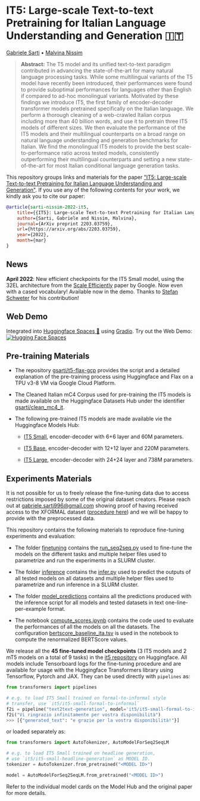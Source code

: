 # IT5: Large-scale Text-to-text Pretraining for Italian Language Understanding and Generation 🇮🇹

[Gabriele Sarti](https://gsarti.com) • [Malvina Nissim](https://malvinanissim.github.io/)

> **Abstract:** The T5 model and its unified text-to-text paradigm contributed in advancing the state-of-the-art for many natural language processing tasks. While some multilingual variants of the T5 model have recently been introduced, their performances were found to provide suboptimal performances for languages other than English if compared to ad-hoc monolingual variants. Motivated by these findings we introduce IT5, the first family of encoder-decoder transformer models pretrained specifically on the Italian language. We perform a thorough cleaning of a web-crawled Italian corpus including more than 40 billion words, and use it to pretrain three IT5 models of different sizes. We then evaluate the performance of the IT5 models and their multilingual counterparts on a broad range on natural language understanding and generation benchmarks for Italian. We find the monolingual IT5 models to provide the best scale-to-performance ratio across tested models, consistently outperforming their multilingual counterparts and setting a new state-of-the-art for most Italian conditional language generation tasks.

This repository groups links and materials for the paper ["IT5: Large-scale Text-to-text Pretraining for Italian Language Understanding and Generation"](https://arxiv.org/abs/2203.03759). If you use any of the following contents for your work, we kindly ask you to cite our paper:

```bibtex
@article{sarti-nissim-2022-it5,
    title={{IT5}: Large-scale Text-to-text Pretraining for Italian Language Understanding and Generation},
    author={Sarti, Gabriele and Nissim, Malvina},
    journal={ArXiv preprint 2203.03759},
    url={https://arxiv.org/abs/2203.03759},
    year={2022},
	month={mar}
}
```

## News

**April 2022**: New efficient checkpoints for the IT5 Small model, using the 32EL architecture from the [Scale Efficiently](https://arxiv.org/abs/2109.10686) paper by Google. Now even with a cased vocabulary! Available now in the demo. Thanks to [Stefan Schweter](https://github.com/stefan-it) for his contribution!


## Web Demo

Integrated into [Huggingface Spaces 🤗](https://huggingface.co/spaces) using [Gradio](https://github.com/gradio-app/gradio). Try out the Web Demo: [![Hugging Face Spaces](https://img.shields.io/badge/%F0%9F%A4%97%20Hugging%20Face-Spaces-blue)](https://huggingface.co/spaces/it5/it5-demo)

## Pre-training Materials

- The repository [gsarti/t5-flax-gcp](https://github.com/gsarti/t5-flax-gcp) provides the script and a detailed explanation of the pre-training process using Huggingface and Flax on a TPU v3-8 VM via Google Cloud Platform.

- The Cleaned Italian mC4 Corpus used for pre-training the IT5 models is made available on the Huggingface Datasets Hub under the identifier [gsarti/clean_mc4_it](https://huggingface.co/datasets/gsarti/clean_mc4_it).

- The following pre-trained IT5 models are made available vie the Huggingface Models Hub:

    - [IT5 Small](https://huggingface.co/gsarti/it5-small), encoder-decoder with 6+6 layer and 60M parameters.

    - [IT5 Base](https://huggingface.co/gsarti/it5-base), encoder-decoder with 12+12 layer and 220M parameters.

    - [IT5 Large](https://huggingface.co/gsarti/it5-large), encoder-decoder with 24+24 layer and 738M parameters.

## Experiments Materials

It is not possible for us to freely release the fine-tuning data due to access restrictions imposed by some of the original dataset creators. Please reach out at [gabriele.sarti996@gmail.com](mailto:gabriele.sarti996@gmail.com) showing proof of having received access to the XFORMAL dataset ([procedure here](https://github.com/Elbria/xformal-FoST)) and we will be happy to provide with the preprocessed data.

This repository contains the following materials to reproduce fine-tuning experiments and evaluation:

- The folder [finetuning](finetuning) contains the [run_seq2seq.py](finetuning/run_seq2seq.py) used to fine-tune the models on the different tasks and multiple helper files used to parametrize and run the experiments in a SLURM cluster.

- The folder [inference](inference) contains the [infer.py](inference/infer.py) used to predict the outputs of all tested models on all datasets and multiple helper files used to parametrize and run inference in a SLURM cluster.

- The folder [model_predictions](model_predictions) contains all the predictions produced with the inference script for all models and tested datasets in text one-line-per-example format.

- The notebook [compute_scores.ipynb](compute_scores.ipynb) contains the code used to evaluate the performances of all the models on all the datasets. The configuration [bertscore_baseline_ita.tsv](bertscore_baseline_ita.tsv) is used in the notebook to compute the renormalized BERTScore values.

We release all the **45 fine-tuned model checkpoints** (3 IT5 models and 2 mT5 models on a total of 9 tasks) in the [it5 repository](https://huggingface.co/it5) on Huggingface. All models include Tensorboard logs for the fine-tuning procedure and are available for usage with the Huggingface Transformers library using Tensorflow, Pytorch and JAX. They can be used directly with `pipelines` as:

```python
from transformers import pipelines

# e.g. to load IT5 Small trained on formal-to-informal style 
# transfer, use `it5/it5-small-formal-to-informal`
f2i = pipeline("text2text-generation", model='it5/it5-small-formal-to-informal')
f2i("Vi ringrazio infinitamente per vostra disponibilità")
>>> [{"generated_text": "e grazie per la vostra disponibilità!"}]
```

or loaded separately as:

```python
from transformers import AutoTokenizer, AutoModelForSeq2SeqLM

# e.g. to load IT5 Small trained on headline generation,
# use `it5/it5-small-headline-generation` as MODEL ID.
tokenizer = AutoTokenizer.from_pretrained("<MODEL ID>")

model = AutoModelForSeq2SeqLM.from_pretrained("<MODEL ID>")
```

Refer to the individual model cards on the Model Hub and the original paper for more details.

